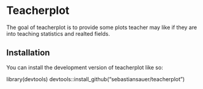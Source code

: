
# Teacherplot

<!-- README.md is generated from README.Rmd. Please edit that file -->

<!-- badges: start -->

<!-- badges: end -->

The goal of teacherplot is to provide some plots teacher may like if
they are into teaching statistics and realted fields.

## Installation

You can install the development version of teacherplot like so:

library(devtools) devtools::install_github(“sebastiansauer/teacherplot”)
